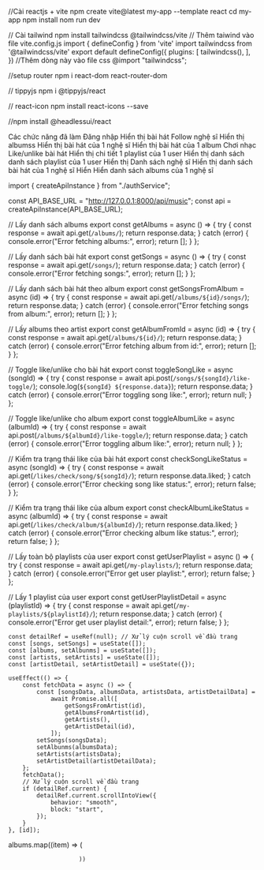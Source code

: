 //Cài reactjs + vite
    npm create vite@latest my-app --template react
    cd my-app
    npm install
    nom run dev

// Cài tailwind
    npm install tailwindcss @tailwindcss/vite
    // Thêm taiwind vào file vite.config.js
        import { defineConfig } from 'vite'
        import tailwindcss from '@tailwindcss/vite'
        export default defineConfig({
        plugins: [
            tailwindcss(),
        ],
        })
    //Thêm dòng này vào file css
        @import "tailwindcss";

//setup router
npm i react-dom react-router-dom

// tippyjs
npm i @tippyjs/react

// react-icon
npm install react-icons --save

//npm install @headlessui/react

Các chức năng đã làm
Đăng nhập
Hiển thị bài hát
Follow nghệ sĩ 
Hiển thị albumss
Hiển thị bài hát của 1 nghệ sĩ
Hiển thị bài hát của 1 album
Chơi nhạc
Like/unlike bài hát
Hiển thị chi tiết 1 playlist của 1 user
Hiển thị danh sách danh sách playlist của 1 user
Hiển thị Danh sách nghệ sĩ
Hiển thị danh sách bài hát của 1 nghệ sĩ
Hiển Hiển danh sách albums của 1 nghệ sĩ


import { createApiInstance } from "./authService";

const API_BASE_URL = "http://127.0.0.1:8000/api/music";
const api = createApiInstance(API_BASE_URL);

// Lấy danh sách albums
export const getAlbums = async () => {
    try {
        const response = await api.get(`/albums/`);
        return response.data;
    } catch (error) {
        console.error("Error fetching albums:", error);
        return [];
    }
};

// Lấy danh sách bài hát
export const getSongs = async () => {
    try {
        const response = await api.get(`/songs/`);
        return response.data;
    } catch (error) {
        console.error("Error fetching songs:", error);
        return [];
    }
};

// Lấy danh sách bài hát theo album
export const getSongsFromAlbum = async (id) => {
    try {
        const response = await api.get(`/albums/${id}/songs/`);
        return response.data;
    } catch (error) {
        console.error("Error fetching songs from album:", error);
        return [];
    }
};

// Lấy albums theo artist
export const getAlbumFromId = async (id) => {
    try {
        const response = await api.get(`/albums/${id}/`);
        return response.data;
    } catch (error) {
        console.error("Error fetching album from id:", error);
        return [];
    }
};

// Toggle like/unlike cho bài hát
export const toggleSongLike = async (songId) => {
    try {
        const response = await api.post(`/songs/${songId}/like-toggle/`);
        console.log(`${songId} ${response.data}`);
        return response.data;
    } catch (error) {
        console.error("Error toggling song like:", error);
        return null;
    }
};

// Toggle like/unlike cho album
export const toggleAlbumLike = async (albumId) => {
    try {
        const response = await api.post(`/albums/${albumId}/like-toggle/`);
        return response.data;
    } catch (error) {
        console.error("Error toggling album like:", error);
        return null;
    }
};

// Kiểm tra trạng thái like của bài hát
export const checkSongLikeStatus = async (songId) => {
    try {
        const response = await api.get(`/likes/check/song/${songId}/`);
        return response.data.liked;
    } catch (error) {
        console.error("Error checking song like status:", error);
        return false;
    }
};

// Kiểm tra trạng thái like của album
export const checkAlbumLikeStatus = async (albumId) => {
    try {
        const response = await api.get(`/likes/check/album/${albumId}/`);
        return response.data.liked;
    } catch (error) {
        console.error("Error checking album like status:", error);
        return false;
    }
};

// Lấy toàn bộ playlists của user
export const getUserPlaylist = async () => {
    try {
        const response = await api.get(`/my-playlists/`);
        return response.data;
    } catch (error) {
        console.error("Error get user playlist:", error);
        return false;
    }
};

// Lấy 1 playlist của user
export const getUserPlaylistDetail = async (playlistId) => {
    try {
        const response = await api.get(`/my-playlists/${playlistId}/`);
        return response.data;
    } catch (error) {
        console.error("Error get user playlist detail:", error);
        return false;
    }
};


    const detailRef = useRef(null); // Xử lý cuộn scroll về đầu trang
    const [songs, setSongs] = useState([]);
    const [albums, setAlbunms] = useState([]);
    const [artists, setArtists] = useState([]);
    const [artistDetail, setArtistDetail] = useState({});

    useEffect(() => {
        const fetchData = async () => {
            const [songsData, albumsData, artistsData, artistDetailData] =
                await Promise.all([
                    getSongsFromArtist(id),
                    getAlbumsFromArtist(id),
                    getArtists(),
                    getArtistDetail(id),
                ]);
            setSongs(songsData);
            setAlbunms(albumsData);
            setArtists(artistsData);
            setArtistDetail(artistDetailData);
        };
        fetchData();
        // Xử lý cuộn scroll về đầu trang
        if (detailRef.current) {
            detailRef.current.scrollIntoView({
                behavior: "smooth",
                block: "start",
            });
        }
    }, [id]);

albums.map((item) => (
                           
                        ))